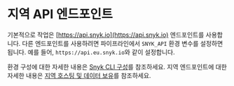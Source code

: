 # 지역 API 엔드포인트

기본적으로 작업은 [https://api.snyk.io](https://api.snyk.io) 엔드포인트를 사용합니다. 다른 엔드포인트를 사용하려면 파이프라인에서 `SNYK_API` 환경 변수를 설정하면 됩니다. 예를 들어, `https://api.eu.snyk.io`와 같이 설정합니다.

환경 구성에 대한 자세한 내용은 [Snyk CLI 구성](../../../snyk-cli/configure-the-snyk-cli/)를 참조하세요. 지역 엔드포인트에 대한 자세한 내용은 [지역 호스팅 및 데이터 보유](../../../working-with-snyk/regional-hosting-and-data-residency.md)를 참조하세요.